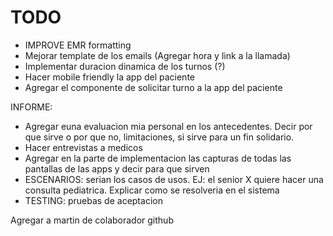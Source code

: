 # TODO

- IMPROVE EMR formatting
- Mejorar template de los emails (Agregar hora y link a la llamada)
- Implementar duracion dinamica de los turnos (?)
- Hacer mobile friendly la app del paciente
- Agregar el componente de solicitar turno a la app del paciente

INFORME:

- Agregar euna evaluacion mia personal en los antecedentes. Decir por que sirve o por que no, limitaciones, si sirve para un fin solidario.
- Hacer entrevistas a medicos
- Agregar en la parte de implementacion las capturas de todas las pantallas de las apps y decir para que sirven
- ESCENARIOS: serian los casos de usos. EJ: el senior X quiere hacer una consulta pediatrica. Explicar como se resolveria en el sistema
- TESTING: pruebas de aceptacion

Agregar a martin de colaborador github
